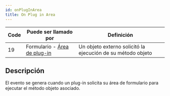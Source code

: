 ```yaml
---
id: onPlugInArea
title: On Plug in Area
---
```


| Code | Puede ser llamado por                                              | Definición                                                  |
| ---- | ------------------------------------------------------------------ | ----------------------------------------------------------- |
| 19   | Formulario - [Área de plug-in](FormObjects/pluginArea_overview.md) | Un objeto externo solicitó la ejecución de su método objeto |

## Descripción

El evento se genera cuando un plug-in solicita su área de formulario para ejecutar el método objeto asociado.